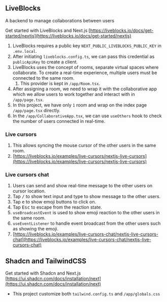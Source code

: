 ## LiveBlocks
A backend to manage collaborations between users

Get started with LiveBlocks and Next.js [https://liveblocks.io/docs/get-started/nextjs](https://liveblocks.io/docs/get-started/nextjs)

1. LiveBlocks requires a public key `NEXT_PUBLIC_LIVEBLOCKS_PUBLIC_KEY` in `.env.local`. 
2. After initiating `liveblocks.config.ts`, we can pass this credential as `publicApiKey` to create a client.
3. LiveBlocks uses the concept of rooms, separate virtual spaces where collaborate. To create a real-time experience, multiple users must be connected to the same room.
   1. This provider is kept in `/app/Room.tsx`. 
4. After assigning a room, we need to wrap it with the collaborative app which we allow users to work together and interact with in `/app/page.tsx`. 
5. In this project, we have only `1` room and wrap on the index page `/app/page.tsx` directly. 
6. In the `/app/CollaborativeApp.tsx`, we can use `useOthers` hook to check the number of users connected in real-time. 

### Live cursors

1. This allows syncing the mouse cursor of the other users in the same room. 
2. [https://liveblocks.io/examples/live-cursors/nextjs-live-cursors](https://liveblocks.io/examples/live-cursors/nextjs-live-cursors)

### Live cursors chat
1. Users can send and show real-time message to the other users on cursor location.
2. Tap <kbd>/</kbd> to show text input and type to show message to the other users.
3. Tap <kbd>e</kbd> to show emoji buttons to click on.
4. Tap <kbd>Esc</kbd> to escape from the reaction state. 
5. `useBroadcastEvent` is used to show emoji reaction to the other users in the same room. 
6. `useEventListener` to handle event broadcast from the other users such as showing the emoji. 
7. [https://liveblocks.io/examples/live-cursors-chat/nextjs-live-cursors-chat](https://liveblocks.io/examples/live-cursors-chat/nextjs-live-cursors-chat)

## Shadcn and TailwindCSS

Get started with Shadcn and Next.js [https://ui.shadcn.com/docs/installation/next](https://ui.shadcn.com/docs/installation/next)

- This project customize both `tailwind.config.ts` and `/app/globals.css`

